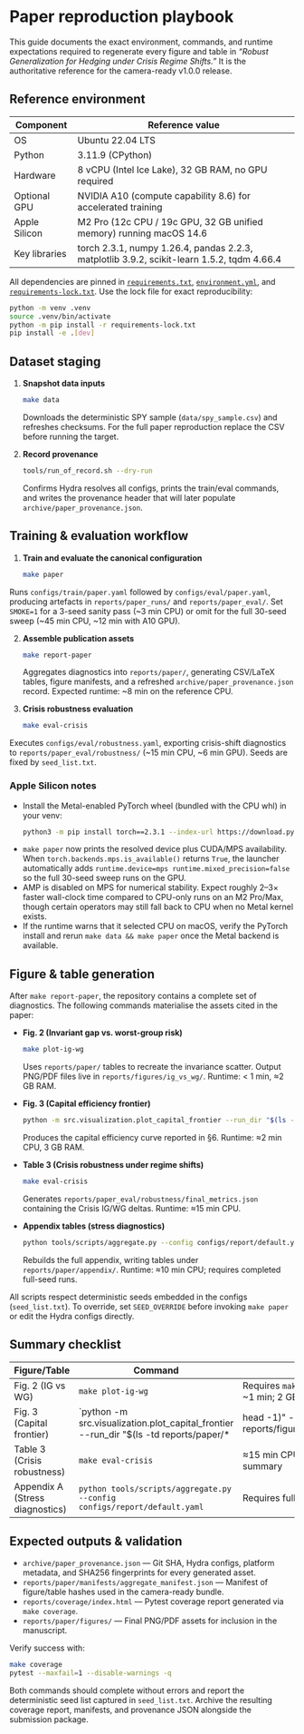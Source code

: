 # Paper reproduction playbook

This guide documents the exact environment, commands, and runtime expectations required to regenerate every figure and table in *“Robust Generalization for Hedging under Crisis Regime Shifts.”* It is the authoritative reference for the camera-ready v1.0.0 release.

## Reference environment

| Component | Reference value |
| --- | --- |
| OS | Ubuntu 22.04 LTS |
| Python | 3.11.9 (CPython) |
| Hardware | 8 vCPU (Intel Ice Lake), 32 GB RAM, no GPU required |
| Optional GPU | NVIDIA A10 (compute capability 8.6) for accelerated training |
| Apple Silicon | M2 Pro (12c CPU / 19c GPU, 32 GB unified memory) running macOS 14.6 |
| Key libraries | torch 2.3.1, numpy 1.26.4, pandas 2.2.3, matplotlib 3.9.2, scikit-learn 1.5.2, tqdm 4.66.4 |

All dependencies are pinned in [`requirements.txt`](../requirements.txt), [`environment.yml`](../environment.yml), and [`requirements-lock.txt`](../requirements-lock.txt). Use the lock file for exact reproducibility:

```bash
python -m venv .venv
source .venv/bin/activate
python -m pip install -r requirements-lock.txt
pip install -e .[dev]
```

## Dataset staging

1. **Snapshot data inputs**
   ```bash
   make data
   ```
   Downloads the deterministic SPY sample (`data/spy_sample.csv`) and refreshes checksums. For the full paper reproduction replace the CSV before running the target.

2. **Record provenance**
   ```bash
   tools/run_of_record.sh --dry-run
   ```
   Confirms Hydra resolves all configs, prints the train/eval commands, and writes the provenance header that will later populate `archive/paper_provenance.json`.

## Training & evaluation workflow

1. **Train and evaluate the canonical configuration**
   ```bash
   make paper
   ```
Runs `configs/train/paper.yaml` followed by `configs/eval/paper.yaml`, producing artefacts in `reports/paper_runs/` and `reports/paper_eval/`. Set `SMOKE=1` for a 3-seed sanity pass (~3 min CPU) or omit for the full 30-seed sweep (~45 min CPU, ~12 min with A10 GPU).

2. **Assemble publication assets**
   ```bash
   make report-paper
   ```
   Aggregates diagnostics into `reports/paper/`, generating CSV/LaTeX tables, figure manifests, and a refreshed `archive/paper_provenance.json` record. Expected runtime: ~8 min on the reference CPU.

3. **Crisis robustness evaluation**
   ```bash
   make eval-crisis
   ```
Executes `configs/eval/robustness.yaml`, exporting crisis-shift diagnostics to `reports/paper_eval/robustness/` (~15 min CPU, ~6 min GPU). Seeds are fixed by `seed_list.txt`.

### Apple Silicon notes

- Install the Metal-enabled PyTorch wheel (bundled with the CPU whl) in your venv:
  ```bash
  python3 -m pip install torch==2.3.1 --index-url https://download.pytorch.org/whl/cpu
  ```
- `make paper` now prints the resolved device plus CUDA/MPS availability. When `torch.backends.mps.is_available()` returns `True`,
  the launcher automatically adds `runtime.device=mps runtime.mixed_precision=false` so the full 30-seed sweep runs on the GPU.
- AMP is disabled on MPS for numerical stability. Expect roughly 2–3× faster wall-clock time compared to CPU-only runs on an
  M2 Pro/Max, though certain operators may still fall back to CPU when no Metal kernel exists.
- If the runtime warns that it selected CPU on macOS, verify the PyTorch install and rerun `make data && make paper` once the
  Metal backend is available.

## Figure & table generation

After `make report-paper`, the repository contains a complete set of diagnostics. The following commands materialise the assets cited in the paper:

- **Fig. 2 (Invariant gap vs. worst-group risk)**
  ```bash
  make plot-ig-wg
  ```
  Uses `reports/paper/` tables to recreate the invariance scatter. Output PNG/PDF files live in `reports/figures/ig_vs_wg/`. Runtime: < 1 min, ≈2 GB RAM.

- **Fig. 3 (Capital efficiency frontier)**
  ```bash
  python -m src.visualization.plot_capital_frontier --run_dir "$(ls -td reports/paper/* | head -1)" --out_dir reports/figures/capital_frontier
  ```
  Produces the capital efficiency curve reported in §6. Runtime: ≈2 min CPU, 3 GB RAM.

- **Table 3 (Crisis robustness under regime shifts)**
  ```bash
  make eval-crisis
  ```
  Generates `reports/paper_eval/robustness/final_metrics.json` containing the Crisis IG/WG deltas. Runtime: ≈15 min CPU.

- **Appendix tables (stress diagnostics)**
  ```bash
  python tools/scripts/aggregate.py --config configs/report/default.yaml
  ```
  Rebuilds the full appendix, writing tables under `reports/paper/appendix/`. Runtime: ≈10 min CPU; requires completed full-seed runs.

All scripts respect deterministic seeds embedded in the configs (`seed_list.txt`). To override, set `SEED_OVERRIDE` before invoking `make paper` or edit the Hydra configs directly.

## Summary checklist

| Figure/Table | Command | Notes |
|---------------|----------|-------|
| Fig. 2 (IG vs WG) | `make plot-ig-wg` | Requires `make report-paper`; ~1 min; 2 GB RAM |
| Fig. 3 (Capital frontier) | `python -m src.visualization.plot_capital_frontier --run_dir "$(ls -td reports/paper/* | head -1)" --out_dir reports/figures/capital_frontier` | Ensure `make report-paper`; ~2 min |
| Table 3 (Crisis robustness) | `make eval-crisis` | ≈15 min CPU; produces JSON summary |
| Appendix A (Stress diagnostics) | `python tools/scripts/aggregate.py --config configs/report/default.yaml` | Requires full seed sweep |

## Expected outputs & validation

- `archive/paper_provenance.json` — Git SHA, Hydra configs, platform metadata, and SHA256 fingerprints for every generated asset.
- `reports/paper/manifests/aggregate_manifest.json` — Manifest of figure/table hashes used in the camera-ready bundle.
- `reports/coverage/index.html` — Pytest coverage report generated via `make coverage`.
- `reports/paper/figures/` — Final PNG/PDF assets for inclusion in the manuscript.

Verify success with:

```bash
make coverage
pytest --maxfail=1 --disable-warnings -q
```

Both commands should complete without errors and report the deterministic seed list captured in `seed_list.txt`. Archive the resulting coverage report, manifests, and provenance JSON alongside the submission package.

